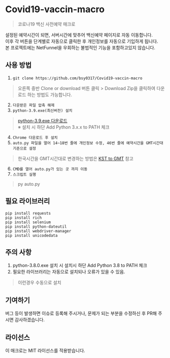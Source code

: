 # Covid19-vaccin-macro
>코로나19 백신 사전예약 매크로

설정된 예약시간이 되면, 서버시간에 맞추어 백신예약 페이지로 자동 이동합니다.  
이후 각 버튼을 단계별로 자동으로 클릭한 후 개인정보를 자동으로 기입하게 됩니다.  
본 프로젝트에는 NetFunnel을 우회하는 불법적인 기능을 포함하고있지 않습니다.  

## 사용 방법
1. `git clone https://github.com/bsy0317/Covid19-vaccin-macro`
> 오른쪽 중반 Clone or download 버튼 클릭 > Download Zip을 클릭하여 다운로드 하는 방법도 가능합니다.
2. `다운받은 파일 압축 해제`
3. `python-3.9.exe(최신버전) 설치`
> [python-3.9.exe 다운로드](https://www.python.org/downloads/)  
> ※ 설치 시 하단 Add Python 3.x.x to PATH 체크
4. `Chrome 다운로드 후 설치`
5. `auto.py 파일을 열어 14~18번 줄에 개인정보 수정, 46번 줄에 예약시간을 GMT시간대 기준으로 설정`
>한국시간을 GMT시간대로 변경하는 방법은 [KST to GMT](https://www.freeconvert.com/time/kst-to-gmt) 참고
6. `CMD를 열어 auto.py가 있는 곳 까지 이동`
7. `스크립트 실행`
>py auto.py

## 필요 라이브러리
<pre><code>pip install requests
pip install rich
pip install selenium
pip install python-dateutil
pip install webdriver-manager
pip install unicodedata
</pre></code>

## 주의 사항
1. python-3.8.0.exe 설치 시 설치시 하단 Add Python 3.8 to PATH 체크
2. 필요한 라이브러리는 자동으로 설치되나 오류가 있을 수 있음.
>이런경우 수동으로 설치

## 기여하기
버그 등이 발생하면 이슈로 등록해 주시거나, 문제가 되는 부분을 수정하신 후 PR해 주시면 감사하겠습니다.

## 라이선스
이 매크로는 MIT 라이선스를 적용받습니다.
